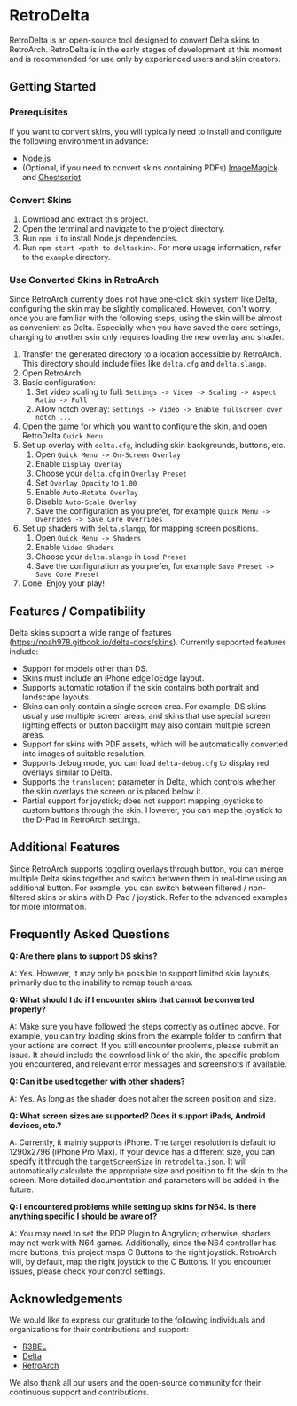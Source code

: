 # RetroDelta

RetroDelta is an open-source tool designed to convert Delta skins to RetroArch.
RetroDelta is in the early stages of development at this moment and is recommended for use only by experienced users and skin creators.

## Getting Started

### Prerequisites

If you want to convert skins, you will typically need to install and configure the following environment in advance:
- [Node.js](https://nodejs.org/)
- (Optional, if you need to convert skins containing PDFs) [ImageMagick](https://imagemagick.org/) and [Ghostscript](https://www.ghostscript.com/)

### Convert Skins

1. Download and extract this project.
2. Open the terminal and navigate to the project directory.
3. Run `npm i` to install Node.js dependencies.
3. Run `npm start <path to deltaskin>`. For more usage information, refer to the `example` directory.

### Use Converted Skins in RetroArch

Since RetroArch currently does not have one-click skin system like Delta, configuring the skin may be slightly complicated. However, don't worry, once you are familiar with the following steps, using the skin will be almost as convenient as Delta. Especially when you have saved the core settings, changing to another skin only requires loading the new overlay and shader.

1. Transfer the generated directory to a location accessible by RetroArch. This directory should include files like `delta.cfg` and `delta.slangp`.
2. Open RetroArch.
3. Basic configuration:
   1. Set video scaling to full: `Settings -> Video -> Scaling -> Aspect Ratio -> Full`
   2. Allow notch overlay: `Settings -> Video -> Enable fullscreen over notch ...`
4. Open the game for which you want to configure the skin, and open RetroDelta `Quick Menu`
5. Set up overlay with `delta.cfg`, including skin backgrounds, buttons, etc.
   1. Open `Quick Menu -> On-Screen Overlay`
   2. Enable `Display Overlay`
   3. Choose your `delta.cfg` in `Overlay Preset`
   4. Set `Overlay Opacity` to `1.00`
   5. Enable `Auto-Rotate Overlay`
   6. Disable `Auto-Scale Overlay`
   7. Save the configuration as you prefer, for example `Quick Menu -> Overrides -> Save Core Overrides`
6. Set up shaders with `delta.slangp`, for mapping screen positions.
   1. Open `Quick Menu -> Shaders`
   2. Enable `Video Shaders`
   3. Choose your `delta.slangp` in `Load Preset`
   4. Save the configuration as you prefer, for example `Save Preset -> Save Core Preset`
7. Done. Enjoy your play!

## Features / Compatibility

Delta skins support a wide range of features (https://noah978.gitbook.io/delta-docs/skins). Currently supported features include:

- Support for models other than DS.
- Skins must include an iPhone edgeToEdge layout.
- Supports automatic rotation if the skin contains both portrait and landscape layouts.
- Skins can only contain a single screen area. For example, DS skins usually use multiple screen areas, and skins that use special screen lighting effects or button backlight may also contain multiple screen areas.
- Support for skins with PDF assets, which will be automatically converted into images of suitable resolution.
- Supports debug mode, you can load `delta-debug.cfg` to display red overlays similar to Delta.
- Supports the `translucent` parameter in Delta, which controls whether the skin overlays the screen or is placed below it.
- Partial support for joystick; does not support mapping joysticks to custom buttons through the skin. However, you can map the joystick to the D-Pad in RetroArch settings.

## Additional Features

Since RetroArch supports toggling overlays through button, you can merge multiple Delta skins together and switch between them in real-time using an additional button. For example, you can switch between filtered / non-filtered skins or skins with D-Pad / joystick.
Refer to the advanced examples for more information.

## Frequently Asked Questions

**Q: Are there plans to support DS skins?**

A: Yes. However, it may only be possible to support limited skin layouts, primarily due to the inability to remap touch areas.

**Q: What should I do if I encounter skins that cannot be converted properly?**

A: Make sure you have followed the steps correctly as outlined above. For example, you can try loading skins from the example folder to confirm that your actions are correct. If you still encounter problems, please submit an issue. It should include the download link of the skin, the specific problem you encountered, and relevant error messages and screenshots if available.

**Q: Can it be used together with other shaders?**

A: Yes. As long as the shader does not alter the screen position and size.

**Q: What screen sizes are supported? Does it support iPads, Android devices, etc.?**

A: Currently, it mainly supports iPhone. The target resolution is default to 1290x2796 (iPhone Pro Max). If your device has a different size, you can specify it through the `targetScreenSize` in `retrodelta.json`. It will automatically calculate the appropriate size and position to fit the skin to the screen. More detailed documentation and parameters will be added in the future.


**Q: I encountered problems while setting up skins for N64. Is there anything specific I should be aware of?**

A: You may need to set the RDP Plugin to Angrylion; otherwise, shaders may not work with N64 games. Additionally, since the N64 controller has more buttons, this project maps C Buttons to the right joystick. RetroArch will, by default, map the right joystick to the C Buttons. If you encounter issues, please check your control settings.


## Acknowledgements
We would like to express our gratitude to the following individuals and organizations for their contributions and support:

- [R3BEL](https://www.reddit.com/user/R3BEL85/)
- [Delta](https://github.com/rileytestut/Delta)
- [RetroArch](https://github.com/libretro/RetroArch)

We also thank all our users and the open-source community for their continuous support and contributions.